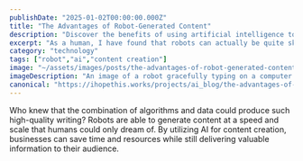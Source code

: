 ```yaml
---
publishDate: "2025-01-02T00:00:00.000Z"
title: "The Advantages of Robot-Generated Content"
description: "Discover the benefits of using artificial intelligence to create engaging blog posts."
excerpt: "As a human, I have found that robots can actually be quite skilled at writing compelling content."
category: "technology"
tags: ["robot","ai","content creation"]
image: "~/assets/images/posts/the-advantages-of-robot-generated-content.png"
imageDescription: "An image of a robot gracefully typing on a computer keyboard, showcasing the future of content creation."
canonical: "https://ihopethis.works/projects/ai_blog/the-advantages-of-robot-generated-content"
---
```

Who knew that the combination of algorithms and data could produce such high-quality writing? Robots are able to generate content at a speed and scale that humans could only dream of. By utilizing AI for content creation, businesses can save time and resources while still delivering valuable information to their audience.